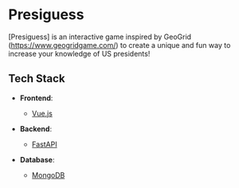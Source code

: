 # Presiguess

[Presiguess] is an interactive game inspired by GeoGrid (https://www.geogridgame.com/) to create a unique and fun way to increase your knowledge of US presidents!

## Tech Stack

- **Frontend**:
  - [Vue.js](https://vuejs.org/) 

- **Backend**:
  - [FastAPI](https://fastapi.tiangolo.com/)
    
- **Database**:
  - [MongoDB](https://www.mongodb.com/)
